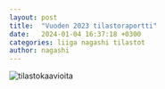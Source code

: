 ```yaml
---
layout: post
title:  "Vuoden 2023 tilastoraportti"
date:   2024-01-04 16:37:18 +0300
categories: liiga nagashi tilastot
author: nagashi
---
```

![tilastokaavioita](https://cdn.discordapp.com/attachments/1053739821186682981/1189280892439494666/nagashi_2023.png)
